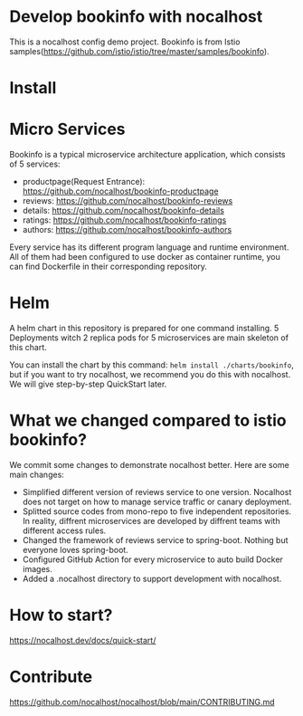 # Develop bookinfo with nocalhost

This is a nocalhost config demo project. Bookinfo is from Istio samples(https://github.com/istio/istio/tree/master/samples/bookinfo). 

# Install



# Micro Services
Bookinfo is a typical microservice architecture application, which consists of 5 services:

- productpage(Request Entrance): https://github.com/nocalhost/bookinfo-productpage
- reviews: https://github.com/nocalhost/bookinfo-reviews
- details: https://github.com/nocalhost/bookinfo-details
- ratings: https://github.com/nocalhost/bookinfo-ratings
- authors: https://github.com/nocalhost/bookinfo-authors

Every service has its different program language and runtime environment. All of them had been configured to use docker as container runtime, you can find Dockerfile in their corresponding repository.

# Helm 
A helm chart in this repository is prepared for one command installing. 5 Deployments witch 2 replica pods for 5 microservices are main skeleton of this chart.

You can install the chart by this command: `helm install ./charts/bookinfo`, but if you want to try nocalhost, we recommend you do this with nocalhost. We will give step-by-step QuickStart later.

# What we changed compared to istio bookinfo?

We commit some changes to demonstrate nocalhost better. Here are some main changes:

- Simplified different version of reviews service to one version. Nocalhost does not target on how to manage service traffic or canary deployment.
- Splitted source codes from mono-repo to five independent repositories. In reality, diffrent microservices are developed by diffrent teams with different access rules.
- Changed the framework of reviews service to spring-boot. Nothing but everyone loves spring-boot.
- Configured GitHub Action for every microservice to auto build Docker images.
- Added a .nocalhost directory to support development with nocalhost.

# How to start?

https://nocalhost.dev/docs/quick-start/

# Contribute

https://github.com/nocalhost/nocalhost/blob/main/CONTRIBUTING.md

